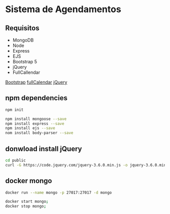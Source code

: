 # Sistema de Agendamentos

## Requisitos

* MongoDB
* Node
* Express
* EJS
* Bootstrap 5
* jQuery
* FullCallendar

[Bootstrap](https://getbootstrap.com/)
[fullCalendar](https://fullcalendar.io/)
[jQuery](https://code.jquery.com/)

## npm dependencies

```bash
npm init

npm install mongoose --save
npm install express --save
npm install ejs --save
nom install body-parser --save
```

## donwload install jQuery

```bash
cd public
curl -G https://code.jquery.com/jquery-3.6.0.min.js -o jquery-3.6.0.min.js
```

## docker mongo

```bash
docker run --name mongo -p 27017:27017 -d mongo

docker start mongo;
docker stop mongo;
```
